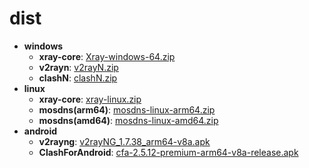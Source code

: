 # dist
- **windows**
  - **xray-core**: [Xray-windows-64.zip](https://api.azzb.club/https://github.com/XTLS/Xray-core/releases/latest/download/Xray-windows-64.zip)
  - **v2rayn**: [v2rayN.zip](https://api.azzb.club/https://github.com/2dust/v2rayN/releases/latest/download/v2rayN.zip)
  - **clashN**: [clashN.zip](https://api.azzb.club/https://github.com/2dust/clashN/releases/latest/download/clashN.zip)
- **linux**
  - **xray-core**: [xray-linux.zip](https://api.azzb.club/https://github.com/XTLS/Xray-core/releases/latest/download/xray-linux.zip)
  - **mosdns(arm64)**: [mosdns-linux-arm64.zip](https://api.azzb.club/https://github.com/IrineSistiana/mosdns/releases/latest/download/mosdns-linux-arm64.zip)
  - **mosdns(amd64)**: [mosdns-linux-amd64.zip](https://api.azzb.club/https://github.com/IrineSistiana/mosdns/releases/latest/download/mosdns-linux-amd64.zip)
- **android**
  - **v2rayng**: [v2rayNG_1.7.38_arm64-v8a.apk](https://api.azzb.club/https://github.com/2dust/v2rayNG/releases/latest/download/v2rayNG_1.7.38_arm64-v8a.apk)
  - **ClashForAndroid**: [cfa-2.5.12-premium-arm64-v8a-release.apk](https://api.azzb.club/https://github.com/Kr328/ClashForAndroid/releases/latest/download/cfa-2.5.12-premium-arm64-v8a-release.apk)
